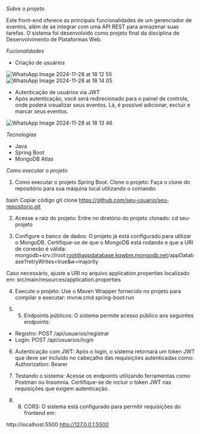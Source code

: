 *Sobre o projeto*

Este front-end oferece as principais funcionalidades de um gerenciador de eventos, além de se integrar com uma API REST para armazenar suas tarefas. O sistema foi desenvolvido como projeto final da disciplina de Desenvolvimento de Plataformas Web.

*Fucionalidades*
- Criação de usuários

![WhatsApp Image 2024-11-28 at 18 12 55](https://github.com/user-attachments/assets/3eafaac5-654e-4240-a559-4525e6d038a8)
![WhatsApp Image 2024-11-28 at 18 14 05](https://github.com/user-attachments/assets/7b5e3c3e-1697-49a2-9c17-a7263af3e94a)

- Autenticação de usuários via JWT
- Após autenticação, você será redirecionado para o painel de controle, onde poderá visualizar seus eventos. Lá, é possível adicionar, excluir e marcar seus eventos.

![WhatsApp Image 2024-11-28 at 18 13 46](https://github.com/user-attachments/assets/a990623b-511d-4ed1-a206-1fb7324c5aeb)

*Tecnologias*
- Java
- Spring Boot
- MongoDB Atlas

*Como executar o projeto*

1. Como executar o projeto Spring Boot:
Clone o projeto: Faça o clone do repositório para sua máquina local utilizando o comando:

bash
Copiar código
git clone https://github.com/seu-usuario/seu-repositorio.git

2. Acesse a raiz do projeto: Entre no diretório do projeto clonado:
cd seu-projeto

3. Configure o banco de dados: O projeto já está configurado para utilizar o MongoDB. Certifique-se de que o MongoDB está rodando e que a URI de conexão é válida:
mongodb+srv://root:root@appdatabase.kqwbm.mongodb.net/appDatabase?retryWrites=true&w=majority

Caso necessário, ajuste a URI no arquivo application.properties localizado em:
src/main/resources/application.properties

4. Execute o projeto: Use o Maven Wrapper fornecido no projeto para compilar e executar: mvnw.cmd spring-boot:run

5. 5. Endpoints públicos: O sistema permite acesso público aos seguintes endpoints:
- Registro: POST /api/usuarios/registrar
- Login: POST /api/usuarios/login

6. Autenticação com JWT: Após o login, o sistema retornará um token JWT que deve ser incluído no cabeçalho das requisições autenticadas como:
Authorization: Bearer <seu-token-jwt>

7. Testando o sistema: Acesse os endpoints utilizando ferramentas como Postman ou Insomnia. Certifique-se de incluir o token JWT nas requisições que exigem autenticação.

8. 8. CORS: O sistema está configurado para permitir requisições do frontend em:

http://localhost:5500
http://127.0.0.1:5500
